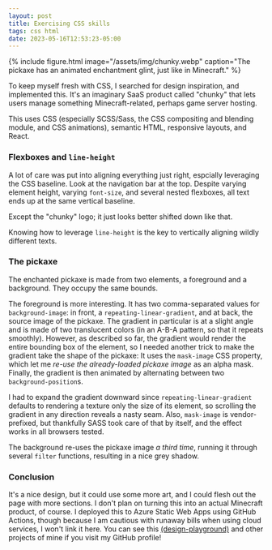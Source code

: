 ```yaml
---
layout: post
title: Exercising CSS skills
tags: css html
date: 2023-05-16T12:53:23-05:00
---
```


{% include figure.html
  image="/assets/img/chunky.webp"
  caption="The pickaxe has an animated enchantment glint, just like in Minecraft."
%}

To keep myself fresh with CSS, I searched for design inspiration, and implemented this. It's an imaginary SaaS product called "chunky" that lets users manage something Minecraft-related, perhaps game server hosting.

This uses CSS (especially SCSS/Sass, the CSS compositing and blending module, and CSS animations), semantic HTML, responsive layouts, and React.

<!--more-->

### Flexboxes and `line-height`

A lot of care was put into aligning everything just right, espcially leveraging the CSS baseline. Look at the navigation bar at the top. Despite varying element height, varying `font-size`, and several nested flexboxes, all text ends up at the same vertical baseline.

Except the "chunky" logo; it just looks better shifted down like that.

Knowing how to leverage `line-height` is the key to vertically aligning wildly different texts.

### The pickaxe

The enchanted pickaxe is made from two elements, a foreground and a background. They occupy the same bounds.

The foreground is more interesting. It has two comma-separated values for `background-image`: in front, a `repeating-linear-gradient`, and at back, the source image of the pickaxe. The gradient in particular is at a slight angle and is made of two translucent colors (in an A-B-A pattern, so that it repeats smoothly). However, as described so far, the gradient would render the entire bounding box of the element, so I needed another trick to make the gradient take the shape of the pickaxe: It uses the `mask-image` CSS property, which let me _re-use the already-loaded pickaxe image_ as an alpha mask. Finally, the gradient is then animated by alternating between two `background-position`s.

I had to expand the gradient downward since `repeating-linear-gradient` defaults to rendering a texture only the size of its element, so scrolling the gradient in any direction reveals a nasty seam. Also, `mask-image` is vendor-prefixed, but thankfully SASS took care of that by itself, and the effect works in all browsers tested.

The background re-uses the pickaxe image _a third time_, running it through several `filter` functions, resulting in a nice grey shadow.

### Conclusion

It's a nice design, but it could use some more art, and I could flesh out the page with more sections. I don't plan on turning this into an actual Minecraft product, of course. I deployed this to Azure Static Web Apps using GitHub Actions, though because I am cautious with runaway bills when using cloud services, I won't link it here. You can see this [(design-playground)](https://github.com/libjared/design-playground) and other projects of mine if you visit my GitHub profile!
